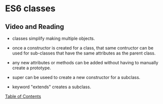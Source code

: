 # ES6 classes

## Video and Reading

* classes simplify making multiple objects.

* once a constructor is created for a class, that same contructor can be used for sub-classes that have the same attributes as the parent class.

* any new attributes or methods can be added without having to manually create a prototype.

* super can be useed to create a new constructor for a subclass.

* keyword "extends" creates a subclass.

[Table of Contents](README.md)